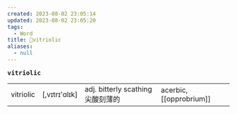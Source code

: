 ```yaml
---
created: 2023-08-02 23:05:14
updated: 2023-08-02 23:05:20
tags:
  - Word
title: 📖vitriolic
aliases:
  - null
---
```


<pre><strong>vitriolic</strong></pre>
|   |   |   |   |
|---|---|---|---|
|vitriolic|[,vɪtrɪ'ɑlɪk]|adj. bitterly scathing 尖酸刻薄的|acerbic, [[opprobrium]]|